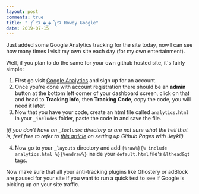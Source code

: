 ```yaml
---
layout: post
comments: true
title: " ༼ つ ◕_◕ ༽つ Howdy Google"
date: 2019-07-15
---
```


Just added some Google Analytics tracking for the site today, now I can see how many times I visit my own site each day (for my own entertainment).

Well, if you plan to do the same for your own github hosted site, it's fairly simple:

1. First go visit [Google Analytics](https://support.google.com/analytics/answer/1008015?hl=en) and sign up for an account.
2. Once you're done with account registration there should be an **admin** button at the bottom left corner of your dashboard screen, click on that and head to **Tracking Info**, then **Tracking Code**, copy the code, you will need it later.
3. Now that you have your code, create an html file called ```analytics.html``` in your ```_includes``` folder, paste the code in and save the file. 

*(if you don't have an ```_includes``` directory or are not sure what the hell that is, feel free to refer to [this article](https://github.com/barryclark/jekyll-now) on setting up Github Pages with Jeykll)*

4. Now go to your ```_layouts``` directory and add ```{%raw%}{% include analytics.html %}{%endraw%}``` inside your ```default.html``` file's ```&lthead&gt``` tags.

Now make sure that all your anti-tracking plugins like Ghostery or adBlock are paused for your site if you want to run a quick test to see if Google is picking up on your site traffic.
